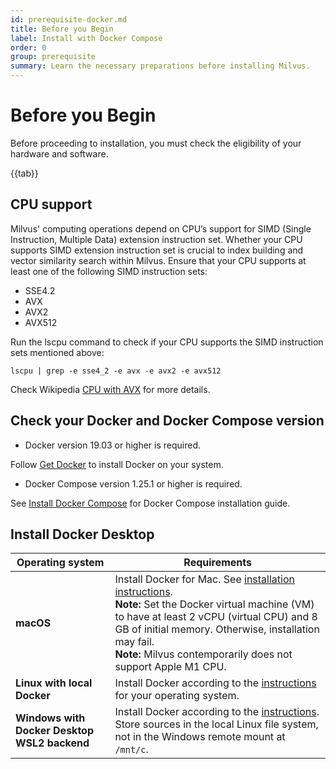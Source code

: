 ```yaml
---
id: prerequisite-docker.md
title: Before you Begin
label: Install with Docker Compose
order: 0
group: prerequisite
summary: Learn the necessary preparations before installing Milvus.
---
```

# Before you Begin
Before proceeding to installation, you must check the eligibility of your hardware and software.

{{tab}}

## CPU support

Milvus' computing operations depend on CPU’s support for SIMD (Single Instruction, Multiple Data) extension instruction set. Whether your CPU supports SIMD extension instruction set is crucial to index building and vector similarity search within Milvus. Ensure that your CPU supports at least one of the following SIMD instruction sets:

- SSE4.2
- AVX
- AVX2
- AVX512

Run the lscpu command to check if your CPU supports the SIMD instruction sets mentioned above:

```
lscpu | grep -e sse4_2 -e avx -e avx2 -e avx512
```

Check Wikipedia [CPU with AVX](https://en.wikipedia.org/wiki/Advanced_Vector_Extensions#CPUs_with_AVX) for more details.

## Check your Docker and Docker Compose version 

- Docker version 19.03 or higher is required.

<div class="alert note">
Follow <a href="https://docs.docker.com/get-docker/">Get Docker</a> to install Docker on your system.
</div>

- Docker Compose version 1.25.1 or higher is required.

<div class="alert note">
See <a href="https://docs.docker.com/compose/install/">Install Docker Compose</a> for Docker Compose installation guide.
</div>

## Install Docker Desktop 

| **Operating system** | **Requirements** |
| ---------- | ----------------- | 
| **macOS**      | Install Docker for Mac. See [installation instructions](https://docs.docker.com/docker-for-mac/). <br/> **Note:** Set the Docker virtual machine (VM) to have at least 2 vCPU (virtual CPU) and 8 GB of initial memory. Otherwise, installation may fail. <br/> **Note:** Milvus contemporarily does not support Apple M1 CPU.             | 
| **Linux with local Docker**    |Install Docker according to the [instructions](https://docs.docker.com/installation/#installation) for your operating system.              |
| **Windows with Docker Desktop WSL2 backend**    | Install Docker according to the [instructions](https://docs.docker.com/docker-for-windows/wsl-tech-preview/). <br/> <div class="alert note"> Store sources in the local Linux file system, not in the Windows remote mount at <code>/mnt/c</code>.  </div>              | 

